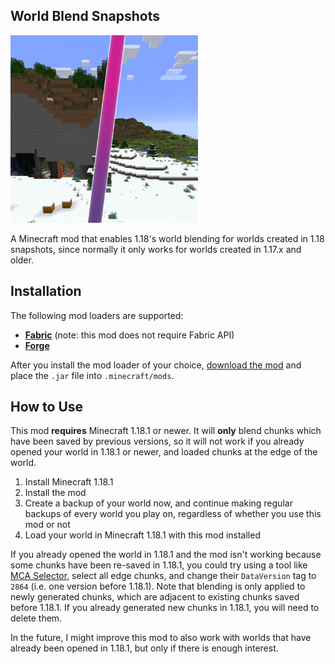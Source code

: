 ## World Blend Snapshots

<img src="https://raw.githubusercontent.com/chylex/Minecraft-World-Blend-Snapshots/main/logo.png" alt="Mod Logo" width="300" height="300">

A Minecraft mod that enables 1.18's world blending for worlds created in 1.18 snapshots, since normally it only works for worlds created in 1.17.x and older.

## Installation

The following mod loaders are supported:

* **[Fabric](https://fabricmc.net/use/)** (note: this mod does not require Fabric API)
* **[Forge](https://files.minecraftforge.net/)**

After you install the mod loader of your choice, [download the mod](https://www.curseforge.com/minecraft/mc-mods/world-blend-snapshots/files) and place the `.jar` file into `.minecraft/mods`.

## How to Use

This mod **requires** Minecraft 1.18.1 or newer. It will **only** blend chunks which have been saved by previous versions, so it will not work if you already opened your world in 1.18.1 or newer, and loaded chunks at the edge of the world.

1. Install Minecraft 1.18.1
2. Install the mod
3. Create a backup of your world now, and continue making regular backups of every world you play on, regardless of whether you use this mod or not
4. Load your world in Minecraft 1.18.1 with this mod installed

If you already opened the world in 1.18.1 and the mod isn't working because some chunks have been re-saved in 1.18.1, you could try using a tool like [MCA Selector](https://github.com/Querz/mcaselector), select all edge chunks, and change their `DataVersion` tag to `2864` (i.e. one version before 1.18.1). Note that blending is only applied to newly generated chunks, which are adjacent to existing chunks saved before 1.18.1. If you already generated new chunks in 1.18.1, you will need to delete them.

In the future, I might improve this mod to also work with worlds that have already been opened in 1.18.1, but only if there is enough interest.

